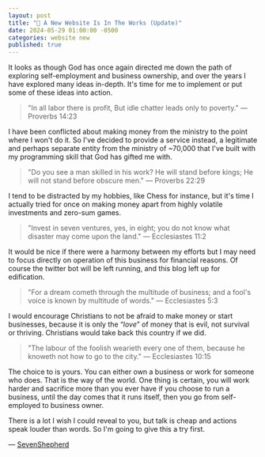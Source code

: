 ```yaml
---
layout: post
title: "🚀 A New Website Is In The Works (Update)"
date: 2024-05-29 01:00:00 -0500
categories: website new
published: true
---
```


It looks as though God has once again directed me down the path of exploring self-employment and business ownership, and over the years I have explored many ideas in-depth. It's time for me to implement or put some of these ideas into action. 

> "In all labor there is profit, But idle chatter leads only to poverty." &mdash; Proverbs 14:23

I have been conflicted about making money from the ministry to the point where I won't do it. So I've decided to provide a service instead, a legitimate and perhaps separate entity from the ministry of ~70,000 that I've built with my programming skill that God has gifted me with.

> "Do you see a man skilled in his work? He will stand before kings; He will not stand before obscure men." &mdash; Proverbs 22:29

I tend to be distracted by my hobbies, like Chess for instance, but it's time I actually tried for once on making money apart from highly volatile investments and zero-sum games. 

> "Invest in seven ventures, yes, in eight; you do not know what disaster may come upon the land." &mdash; Ecclesiastes 11:2

It would be nice if there were a harmony between my efforts but I may need to focus directly on operation of this business for financial reasons. Of course the twitter bot will be left running, and this blog left up for edification.

> "For a dream cometh through the multitude of business; and a fool's voice is known by multitude of words." &mdash; Ecclesiastes 5:3

I would encourage Christians to not be afraid to make money or start businesses, because it is only the &ldquo;*love*&rdquo; of money that is evil, not survival or thriving. Christians would take back this country if we did.

> "The labour of the foolish wearieth every one of them, because he knoweth not how to go to the city." &mdash; Ecclesiastes 10:15

The choice to is yours. You can either own a business or work for someone who does. That is the way of the world. One thing is certain, you will work harder and sacrifice more than you ever have if you choose to run a business, until the day comes that it runs itself, then you go from self-employed to business owner.

There is a lot I wish I could reveal to you, but talk is cheap and actions speak louder than words. So I'm going to give this a try first.


&mdash; [SevenShepherd](https://bit.ly/42nkupJ)